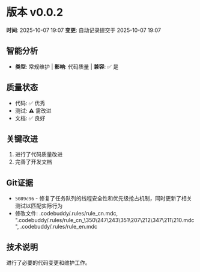 # 版本 v0.0.2
**时间**: 2025-10-07 19:07
**变更**: 自动记录提交于 2025-10-07 19:07

## 智能分析
- **类型**: 常规维护 | **影响**: 代码质量 | **兼容**: ✅ 是

## 质量状态
- 代码: ✅ 优秀
- 测试: ⚠️ 需改进
- 文档: ✅ 良好

## 关键改进
1. 进行了代码质量改进
2. 完善了开发文档

## Git证据
- `5089c96` - 修复了任务队列的线程安全性和优先级抢占机制，同时更新了相关测试以匹配实际行为
- 修改文件: .codebuddy/.rules/rule_cn.mdc, ".codebuddy/.rules/rule_cn_\350\247\243\351\207\212\347\211\210.mdc", .codebuddy/.rules/rule_en.mdc

## 技术说明
进行了必要的代码变更和维护工作。
